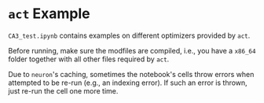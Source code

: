# `act` Example

`CA3_test.ipynb` contains examples on different optimizers provided by `act`. 

Before running, make sure the modfiles are compiled, i.e., you have a `x86_64` folder together with all other files required by `act`.

Due to `neuron`'s caching, sometimes the notebook's cells throw errors when attempted to be re-run (e.g., an indexing error). If such an error is thrown, just re-run the cell one more time.